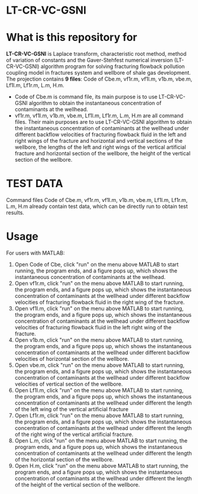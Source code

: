 # LT-CR-VC-GSNI
# What is this repository for
**LT-CR-VC-GSNI** is Laplace transform, characteristic root method, method of variation of constants and the Gaver-Stehfest numerical inversion (LT-CR-VC-GSNI) algorithm program for solving fracturing flowback pollution coupling model in fractures system and wellbore of shale gas development.
The projection contains **9 files**: Code of Cbe.m, vf1r.m, vf1l.m, v1b.m, vbe.m, Lf1l.m, Lf1r.m, L.m, H.m. 
- Code of Cbe.m is command file, its main purpose is to use LT-CR-VC-GSNI algorithm to obtain the instantaneous concentration of contaminants at the wellhead. 
- vf1r.m, vf1l.m, v1b.m, vbe.m, Lf1l.m, Lf1r.m, L.m, H.m are all command files. Their main purposes are to use LT-CR-VC-GSNI algorithm to obtain the instantaneous concentration of contaminants at the wellhead under different backflow velocities of fracturing flowback fluid in the left and right wings of the fracture and horizontal and vertical sections of the wellbore, the lengths of the left and right wings of the vertical artificial fracture and horizontal section of the wellbore, the height of the vertical section of the wellbore.

# TEST DATA
Command files Code of Cbe.m, vf1r.m, vf1l.m, v1b.m, vbe.m, Lf1l.m, Lf1r.m, L.m, H.m already contain test data, which can be directly run to obtain test results.

# Usage
For users with MATLAB:
1. Open Code of Cbe, click "run" on the menu above MATLAB to start running, the program ends, and a figure pops up, which shows the instantaneous concentration of contaminants at the wellhead.
2. Open vf1r.m, click "run" on the menu above MATLAB to start running, the program ends, and a figure pops up, which shows the instantaneous concentration of contaminants at the wellhead under different backflow velocities of fracturing flowback fluid in the right wing of the fracture.
3. Open vf1l.m, click "run" on the menu above MATLAB to start running, the program ends, and a figure pops up, which shows the instantaneous concentration of contaminants at the wellhead under different backflow velocities of fracturing flowback fluid in the left right wing of the fracture.
4. Open v1b.m, click "run" on the menu above MATLAB to start running, the program ends, and a figure pops up, which shows the instantaneous concentration of contaminants at the wellhead under different backflow velocities of horizontal section of the wellbore.
5. Open vbe.m, click "run" on the menu above MATLAB to start running, the program ends, and a figure pops up, which shows the instantaneous concentration of contaminants at the wellhead under different backflow velocities of vertical section of the wellbore.
6. Open Lf1l.m, click "run" on the menu above MATLAB to start running, the program ends, and a figure pops up, which shows the instantaneous concentration of contaminants at the wellhead under different the length of the left wing of the vertical artificial fracture
7. Open Lf1r.m, click "run" on the menu above MATLAB to start running, the program ends, and a figure pops up, which shows the instantaneous concentration of contaminants at the wellhead under different the length of the right wing of the vertical artificial fracture.
8. Open L.m, click "run" on the menu above MATLAB to start running, the program ends, and a figure pops up, which shows the instantaneous concentration of contaminants at the wellhead under different the length of the horizontal section of the wellbore.
9. Open H.m, click "run" on the menu above MATLAB to start running, the program ends, and a figure pops up, which shows the instantaneous concentration of contaminants at the wellhead under different the length of the height of the vertical section of the wellbore.



